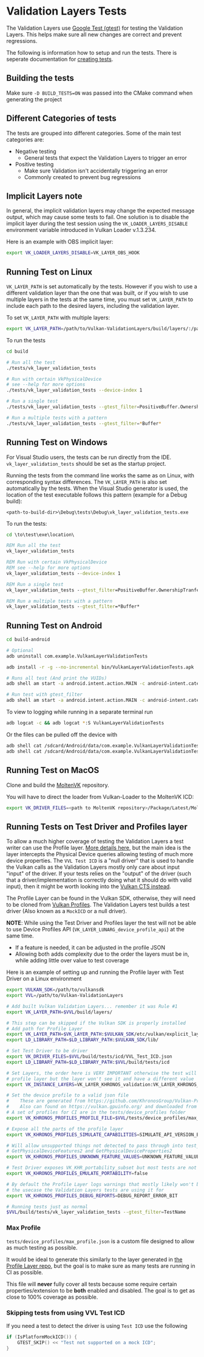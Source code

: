 # Validation Layers Tests

The Validation Layers use [Google Test (gtest)](https://github.com/google/googletest) for testing the
Validation Layers. This helps make sure all new changes are correct and prevent regressions.

The following is information how to setup and run the tests. There is seperate documentation for [creating tests](../docs/creating_tests.md).

## Building the tests

Make sure `-D BUILD_TESTS=ON` was passed into the CMake command when generating the project

## Different Categories of tests

The tests are grouped into different categories. Some of the main test categories are:

- Negative testing
    - General tests that expect the Validation Layers to trigger an error
- Positive testing
    - Make sure Validation isn't accidentally triggering an error
    - Commonly created to prevent bug regressions

## Implicit Layers note

In general, the implicit validation layers may change the expected message output, which may cause some tests to fail. One solution is to disable the implicit layer during the test session using the `VK_LOADER_LAYERS_DISABLE` environment variable introduced in Vulkan Loader v.1.3.234.

Here is an example with OBS implicit layer:
```bash
export VK_LOADER_LAYERS_DISABLE=VK_LAYER_OBS_HOOK
```

## Running Test on Linux

`VK_LAYER_PATH` is set automatically by the tests. However if you wish to use a different validation layer than the one that was built, or if you wish to use multiple layers in the tests at the same time, you must set `VK_LAYER_PATH` to include each path to the desired layers, including the validation layer.

To set `VK_LAYER_PATH` with multiple layers:
```bash
export VK_LAYER_PATH=/path/to/Vulkan-ValidationLayers/build/layers/:/path/to/other/layers/
```

To run the tests

```bash
cd build

# Run all the test
./tests/vk_layer_validation_tests

# Run with certain VkPhysicalDevice
# see --help for more options
./tests/vk_layer_validation_tests --device-index 1

# Run a single test
./tests/vk_layer_validation_tests --gtest_filter=PositiveBuffer.OwnershipTranfers

# Run a multiple tests with a pattern
./tests/vk_layer_validation_tests --gtest_filter=*Buffer*
```

## Running Test on Windows

For Visual Studio users, the tests can be run directly from the IDE. `vk_layer_validation_tests` should be set as the startup project.

Running the tests from the command line works the same as on Linux, with corresponding syntax differences. The `VK_LAYER_PATH` is also set automatically by the tests. When the Visual Studio generator is used, the location of the test executable follows this pattern (example for a Debug build):
```
<path-to-build-dir>\Debug\tests\Debug\vk_layer_validation_tests.exe
```

To run the tests:
```cmd
cd \to\test\exe\location\

REM Run all the test
vk_layer_validation_tests

REM Run with certain VkPhysicalDevice
REM see --help for more options
vk_layer_validation_tests --device-index 1

REM Run a single test
vk_layer_validation_tests --gtest_filter=PositiveBuffer.OwnershipTranfers

REM Run a multiple tests with a pattern
vk_layer_validation_tests --gtest_filter=*Buffer*
```

## Running Test on Android

```bash
cd build-android

# Optional
adb uninstall com.example.VulkanLayerValidationTests

adb install -r -g --no-incremental bin/VulkanLayerValidationTests.apk

# Runs all test (And print the VUIDs)
adb shell am start -a android.intent.action.MAIN -c android-intent.category.LAUNCH -n com.example.VulkanLayerValidationTests/android.app.NativeActivity --es args --print-vu

# Run test with gtest_filter
adb shell am start -a android.intent.action.MAIN -c android-intent.category.LAUNCH -n com.example.VulkanLayerValidationTests/android.app.NativeActivity --es args --gtest_filter="*AndroidHardwareBuffer*"
```

To view to logging while running in a separate terminal run

```bash
adb logcat -c && adb logcat *:S VulkanLayerValidationTests
```

Or the files can be pulled off the device with

```bash
adb shell cat /sdcard/Android/data/com.example.VulkanLayerValidationTests/files/out.txt
adb shell cat /sdcard/Android/data/com.example.VulkanLayerValidationTests/files/err.txt
```

## Running Test on MacOS

Clone and build the [MoltenVK](https://github.com/KhronosGroup/MoltenVK) repository.

You will have to direct the loader from Vulkan-Loader to the MoltenVK ICD:

```bash
export VK_DRIVER_FILES=<path to MoltenVK repository>/Package/Latest/MoltenVK/macOS/MoltenVK_icd.json
```

## Running Tests on Test Driver and Profiles layer

To allow a much higher coverage of testing the Validation Layers a test writer can use the Profile layer. [More details here](https://vulkan.lunarg.com/doc/view/latest/windows/profiles_layer.html), but the main idea is the layer intercepts the Physical Device queries allowing testing of much more device properties. The `VVL Test ICD` is a "null driver" that is used to handle the Vulkan calls as the Validation Layers mostly only care about input "input" of the driver. If your tests relies on the "output" of the driver (such that a driver/implementation is correctly doing what it should do with valid input), then it might be worth looking into the [Vulkan CTS instead](https://github.com/KhronosGroup/Vulkan-Guide/blob/main/chapters/vulkan_cts.md).

The Profile Layer can be found in the Vulkan SDK, otherwise, they will need to be cloned from [Vulkan Profiles](https://github.com/KhronosGroup/Vulkan-Profiles). The Validation Layers test builds a test driver (Also known as a `MockICD` or a null driver).

**NOTE**: While using the Test Driver and Profiles layer the test will not be able to use Device Profiles API (`VK_LAYER_LUNARG_device_profile_api`) at the same time.
- If a feature is needed, it can be adjusted in the profile JSON
- Allowing both adds complexity due to the order the layers must be in, while adding little over value to test coverage

Here is an example of setting up and running the Profile layer with Test Driver on a Linux environment

```bash
export VULKAN_SDK=/path/to/vulkansdk
export VVL=/path/to/Vulkan-ValidationLayers

# Add built Vulkan Validation Layers... remember it was Rule #1
export VK_LAYER_PATH=$VVL/build/layers/

# This step can be skipped if the Vulkan SDK is properly installed
# Add path for Profile Layer
export VK_LAYER_PATH=$VK_LAYER_PATH:$VULKAN_SDK/etc/vulkan/explicit_layer.d/
export LD_LIBRARY_PATH=$LD_LIBRARY_PATH:$VULKAN_SDK/lib/

# Set Test Driver to be driver
export VK_DRIVER_FILES=$VVL/build/tests/icd/VVL_Test_ICD.json
export LD_LIBRARY_PATH=$LD_LIBRARY_PATH:$VVL/build/tests/icd

# Set Layers, the order here is VERY IMPORTANT otherwise the test will see the
# profile layer but the layer won't see it and have a different value
export VK_INSTANCE_LAYERS=VK_LAYER_KHRONOS_validation:VK_LAYER_KHRONOS_profiles

# Set the device profile to a valid json file
#    These are generated from https://github.com/KhronosGroup/Vulkan-Profiles
#    Also can found on https://vulkan.gpuinfo.org/ and downloaded from any device
# A set of profiles for CI are in the tests/device_profiles folder
export VK_KHRONOS_PROFILES_PROFILE_FILE=$VVL/tests/device_profiles/max_profile.json

# Expose all the parts of the profile layer
export VK_KHRONOS_PROFILES_SIMULATE_CAPABILITIES=SIMULATE_API_VERSION_BIT,SIMULATE_FEATURES_BIT,SIMULATE_PROPERTIES_BIT,SIMULATE_EXTENSIONS_BIT,SIMULATE_FORMATS_BIT,SIMULATE_QUEUE_FAMILY_PROPERTIES_BIT,SIMULATE_VIDEO_CAPABILITIES_BIT,SIMULATE_VIDEO_FORMATS_BIT

# Will allow unsupported things not detected to pass through into test_icd.cpp at
# GetPhysicalDeviceFeatures2 and GetPhysicalDeviceProperties2
export VK_KHRONOS_PROFILES_UNKNOWN_FEATURE_VALUES=UNKNOWN_FEATURE_VALUES_DEVICE

# Test Driver exposes VK_KHR_portability_subset but most tests are not testing for it
export VK_KHRONOS_PROFILES_EMULATE_PORTABILITY=false

# By default the Profile Layer logs warnings that mostly likely won't be useful for
# the usecase the Validation Layers tests are using it for
export VK_KHRONOS_PROFILES_DEBUG_REPORTS=DEBUG_REPORT_ERROR_BIT

# Running tests just as normal
$VVL/build/tests/vk_layer_validation_tests --gtest_filter=TestName
```

### Max Profile

`tests/device_profiles/max_profile.json` is a custom file designed to allow as much testing as possible.

It would be ideal to generate this similarly to the layer generated in [the Profile Layer repo](https://github.com/KhronosGroup/Vulkan-Profiles/blob/main/scripts/gen_profiles_layer.py), but the goal is to make sure as many tests are running in CI as possible.

This file will **never** fully cover all tests because some require certain properties/extension to be **both** enabled and disabled. The goal is to get as close to 100% coverage as possible.

### Skipping tests from using VVL Test ICD

If you need a test to detect the driver is using `Test ICD` use the following

```c++
if (IsPlatformMockICD()) {
    GTEST_SKIP() << "Test not supported on a mock ICD";
}
```
